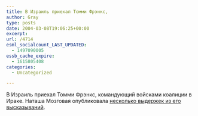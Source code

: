 ```yaml
---
title: В Израиль приехал Томми Фрэнкс,
author: Gray
type: posts
date: 2004-03-08T19:06:25+00:00
excerpt:
url: /4714
esml_socialcount_LAST_UPDATED:
  - 1497090005
essb_cache_expire:
  - 1615805408
categories:
  - Uncategorized

---
```








В Израиль приехал Томми Фрэнкс, командующий войсками коалиции в Ираке. Наташа Мозговая опубликовала <a href="http://www.livejournal.com/users/mozgovaya/187199.html" target="_blank">несколько выдержек из его высказываний</a>.